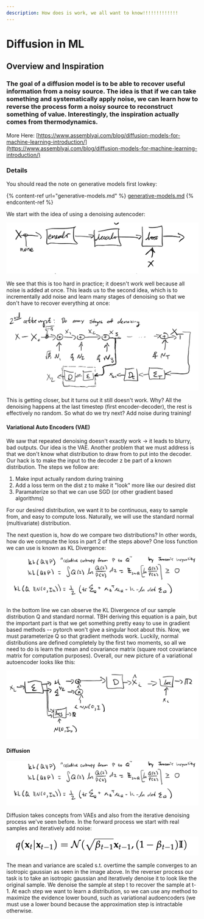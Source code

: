 ```yaml
---
description: How does is work, we all want to know!!!!!!!!!!!!!
---
```


# Diffusion in ML

## Overview and Inspiration

### The goal of a diffusion model is to be able to recover useful information from a noisy source. The idea is that if we can take something and systematically apply noise, we can learn how to reverse the process form a noisy source to reconstruct something of value. Interestingly, the inspiration actually comes from thermodynamics.

More Here: [https://www.assemblyai.com/blog/diffusion-models-for-machine-learning-introduction/](https://www.assemblyai.com/blog/diffusion-models-for-machine-learning-introduction/)

### Details

You should read the note on generative models first lowkey:

{% content-ref url="generative-models.md" %}
[generative-models.md](generative-models.md)
{% endcontent-ref %}

We start with the idea of using a denoising autencoder:

![](<../.gitbook/assets/image (6).png>)

We see that this is too hard in practice; it doesn't work well because all noise is added at once. This leads us to the second idea, which is to incrementally add noise and learn many stages of denoising so that we don't have to recover everything at once:

![](<../.gitbook/assets/image (5).png>)

This is getting closer, but it turns out it still doesn't work. Why? All the denoising happens at the last timestep (first encoder-decoder), the rest is effectively no random. So what do we try next? Add noise during training!&#x20;

#### Variational Auto Encoders (VAE)

We saw that repeated denoising doesn't exactly work -> it leads to blurry, bad outputs. Our idea is the VAE. Another problem that we must address is that we don't know what distribution to draw from to put into the decoder. Our hack is to make the input to the decoder z be part of a known distribution. The steps we follow are:

1. Make input actually random during training
2. Add a loss term on the dist z to make it "look" more like our desired dist
3. Paramaterize so that we can use SGD (or other gradient based algorithms)

For our desired distribution, we want it to be continuous, easy to sample from, and easy to compute loss. Naturally, we will use the standard normal (multivariate) distribution.

The next question is, how do we compare two distributions? In other words, how do we compute the loss in part 2 of the steps above? One loss function we can use is known as KL Divergence:

![](../.gitbook/assets/image.png)

In the bottom line we can observe the KL Divergence of our sample distribution Q and standard normal. TBH deriving this equation is a pain, but the important part is that we get something pretty easy to use in gradient based methods -- pytorch won't give a singular hoot about this. Now, we must parameterize Q so that gradient methods work. Luckily, normal distributions are defined completely by the first two moments, so all we need to do is learn the mean and covariance matrix (square root covariance matrix for computation purposes). Overall, our new picture of a variational autoencoder looks like this:

![](<../.gitbook/assets/image (4).png>)

#### Diffusion

![](<../.gitbook/assets/image (2).png>)

Diffusion takes concepts from VAEs and also from the iterative denoising process we've seen before.  In the forward process we start with real samples and iteratively add noise:

![](<../.gitbook/assets/image (3).png>)

The mean and variance are scaled s.t. overtime the sample converges to an isotropic gaussian as seen in the image above. In the reverser process our task is to take an isotropic gaussian and iteratively denoise it to look like the original sample. We denoise the sample at step t to recover the sample at t-1. At each step we want to learn a distribution, so we can use any method to maximize the evidence lower bound, such as variational audoencoders (we must use a lower bound because the approximation step is intractable otherwise.

